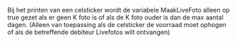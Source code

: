 Bij het printen van een celsticker wordt de variabele MaakLiveFoto alleen op true gezet als er geen K foto is of als de K foto ouder is dan de max aantal dagen. (Alleen van toepassing als de celsticker de voorraad moet ophogen of als de betreffende debiteur Livefotos wilt ontvangen) 